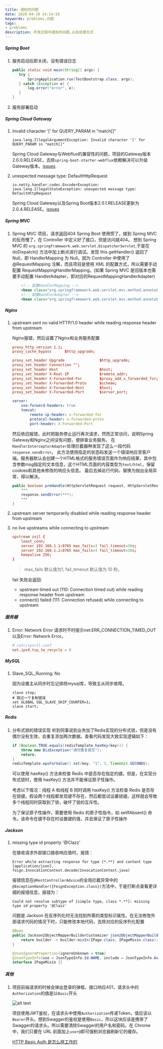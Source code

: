```yaml
---
title: 遇到的问题
date: 2020-04-10 14:14:19
keywords: problems,问题
tags:
- problems
description: 开发过程中遇到的问题,以及处理方式
---
```

##### Spring Boot

1. 服务启动后即关闭，没有错误日志

     ```java
    public static void main(String[] args) {
        try {
            SpringApplication.run(TestBootstrap.class, args);
        } catch (Exception e) {
            log.error("error", e);
        }
    }
    ```

2. 服务部署启动

##### Spring Cloud Gateway

1. Invalid character '[' for QUERY_PARAM in "match[]"

    ```vim
    java.lang.IllegalArgumentException: Invalid character '[' for QUERY_PARAM in "match[]"
    ```
    Spring Cloud Gateway与Webflux的兼容性的问题，项目的Gateway版本2.0.0.RELEASE，去除`spring-boot-starter-webflux`依赖解决可以升级Gateway版本。[issues](https://github.com/spring-cloud/spring-cloud-gateway/issues/462)

2.  unexpected message type: DefaultHttpRequest

    ```vim
    io.netty.handler.codec.EncoderException: java.lang.IllegalStateException: unexpected message type: DefaultHttpRequest
    ```
    Spring Cloud Gateway以及Spring Boot版本2.0.1.RELEASE更新为2.0.4.RELEASE。[issues](https://github.com/reactor/reactor-netty/issues/177)

##### Spring MVC
   
1. Spring MVC 项目，请求返回404
    Spring Boot 使用惯了，接到 Spring MVC 的反而懵了，在 Controller 中定义好了接口，但是访问就404。
        想到 Spring MVC 的 `org.springframework.web.servlet.DispatcherServlet`,于是在 doDispatch() 方法中加上断点进行调试。发现 this.getHandler() 返回了 Null，即 HandlerMapping 为 Null。因为 Controller 中使用了 @RequestMapping 注解，而且项目是使用 XML 的配置方式，所以需要手动配置 RequestMappingHandlerMapping。(如果 Spring MVC 是旧版本也需要手动配置 HandlerAdapter，即对应的RequestMappingHandlerAdapter)
    ```xml
        <!-- 配置HandlerMapping -->
        <bean class="org.springframework.web.servlet.mvc.method.annotation.RequestMappingHandlerMapping" />
        <!-- 配置HandlerAdapter -->
        <bean class="org.springframework.web.servlet.mvc.method.annotation.RequestMappingHandlerAdapter" />
    ```


##### Nginx

1. upstream sent no valid HTTP/1.0 header while reading response header from upstream

    Nginx报错，然后设置了Nginx和业务服务配置
    ```conf
    proxy_http_version 1.1;
    proxy_cache_bypass      $http_upgrade;

    proxy_set_header Upgrade                $http_upgrade;
    proxy_set_header Connection "";
    proxy_set_header Host                   $host;
    proxy_set_header X-Real-IP              $remote_addr;
    proxy_set_header X-Forwarded-For        $proxy_add_x_forwarded_for;
    proxy_set_header X-Forwarded-Proto      $scheme;
    proxy_set_header X-Forwarded-Host       $host;
    proxy_set_header X-Forwarded-Port       $server_port;
    ```
    ```yml
    server:
        use-forward-headers: true
        tomcat:
            remote-ip-header: x-forwarded-for
            protocol-header: x-forwarded-proto
            port-header: X-Forwarded-Port
    ```
        
    然后依旧报错，此时把服务停止运行再次请求，然而正常访问，说明Spring Gateway和Nginx之间没有问题，便排查业务服务。
        在`HandlerInterceptorAdapter`处理拦截器种发现了这么一段代码`response.sendError`。
    此方法使用指定的状态码发送一个错误响应至客户端。服务器默认会创建一个HTML格式的服务错误页面作为响应结果，其中包含参数msg指定的文本信息，这个HTML页面的内容类型为`text/html`，保留cookies和其他未修改的响应头信息。
        最后去掉此行代码，替换为抛出全局异常，得以解决。
    ```java
    public boolean preHandle(HttpServletRequest request, HttpServletResponse response, Object handler) throws Exception {
        ***
        response.sendError(***);
        ***
    }
    ```

2. upstream server temporarily disabled while reading response header from upstream
3. no live upstreams while connecting to upstream

    ```conf
    upstream zxjl {
        least_conn;
        server 192.168.1.1:8765 max_fails=3 fail_timeout=30s;
        server 192.168.1.2:8765 max_fails=3 fail_timeout=30s;
        keepalive 256;
    }
    ```

    > max_fails 默认值为1, fail_timeout 默认值为 10 秒。

    fail 失败会返回:
    - upstream timed out (110: Connection timed out) while reading response header from upstream
    - connect() failed (111: Connection refused) while connecting to upstream

##### 服务器

1. Error: Network Error
    请求时不时提示net:ERR_CONNECTION_TIMED_OUT以及Error: Network Error。
    ```conf
    # /etc/sysctl.conf
    net.ipv4.tcp_tw_recycle = 0
    ```

##### MySQL

1. Slave_SQL_Running: No

    因为设置主从同步时忘记排除mysql库，导致主从同步故障。
    ```bin
    slave stop;
    # 跳过一个复制错误
    set GLOBAL SQL_SLAVE_SKIP_COUNTER=1;
    slave start;
    ```

##### Redis

1. 分布式锁的错误实现
    听到同事说到业务加了Redis实现的分布式锁，但是没有偶尔没有生效，会重复添加两次数据。查看代码发现大致实现逻辑如下：
    ```java
    if (Boolean.TRUE.equals(redisTemplate.hasKey(key))) {
        throw new BizException("请勿重复提交");
        return;
    }
    redisTemplate.opsForValue().set(key, "1", 3, TimeUnit.SECONDS);
    ```
    可以使用 hasKey() 方法来检查 Redis 中是否存在指定的键。但是，在实现分布式锁时，使用 hasKey() 方法并不能保证原子性操作。

    考虑以下情况：线程 A 和线程 B 同时调用 hasKey() 方法检查 Redis 是否存在锁键。假设两个线程都发现键不存在，然后都尝试设置锁键。这样就会导致多个线程同时获取到了锁，破坏了锁的互斥性。

    为了保证原子性操作，需要使用 Redis 的原子性指令，如 setIfAbsent() 命令。该命令在键不存在时设置键的值，并且保证了原子性操作

##### Jackson

1. missing type id property '@Clazz'
   
    在接收请求外部接口接收响应值时，报错：
    ```
    Error while extracting response for type [*.**] and content type [application/json], feign.InvocationContext.decode(InvocationContext.java)
    ```
    报错信息在`@RestControllerAdvice`的全局拦截异常中的`@EeceptionHandler({FeignException.class})`方法中，于是打断点查看更详细的报错信息，报错为：
    ```
    Could not resolve subtype of [simple type, class *.**]: missing type id property '@Clazz'
    ```
    问题是 Jackson 在反序列化时无法找到所需的类型标识属性。在无法修改外部请求代码的情况下时，只能修改本地代码，去除对应的反序列化配置
    ```java
    @Bean
    public Jackson2ObjectMapperBuilderCustomizer json2ObjectMapperBuilderCustomizer() {
        return builder -> builder.mixIn(IPage.class, IPageMixin.class);
    }

    @JsonIgnoreProperties(ignoreUnknown = true)
    @JsonTypeInfo(use = JsonTypeInfo.Id.NAME, include = JsonTypeInfo.As.PROPERTY, property = "@Clazz")
    interface IPageMixin {}
    ```

##### 其他

1. 项目前端请求的时候会弹出登录的弹框，接口响应401，请求头中的`Authorization`的值是以`Basic`开头

    ![alt text](login.png)
 
   项目使用JWT鉴权，在请求头中使用`Authorization`传递Token，值应该以`Bearer`开头。想到Swagger的鉴权是使用`Basic`，所以这块应该是携带了Swagger的请求头。所以需要清除Swagger的用户名和密码，在 Chrome 中，我们只要在 URL 前面加上`user@`即可强制浏览器刷新它的缓存。

   [HTTP Basic Auth 是怎么样工作的](https://cjting.me/2018/03/31/how-http-basic-auth-work/)